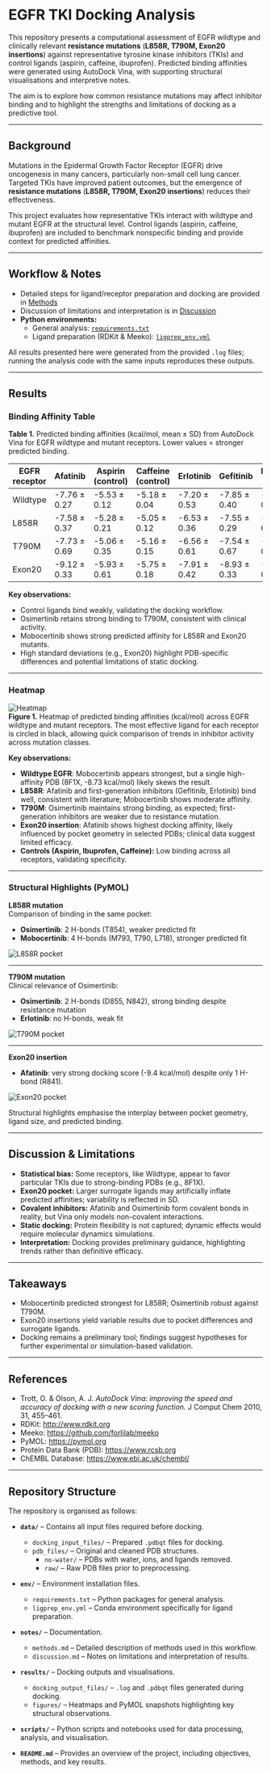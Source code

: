 # EGFR TKI Docking Analysis

This repository presents a computational assessment of EGFR wildtype and clinically relevant **resistance mutations** (**L858R, T790M, Exon20 insertions**) against representative tyrosine kinase inhibitors (TKIs) and control ligands (aspirin, caffeine, ibuprofen). Predicted binding affinities were generated using AutoDock Vina, with supporting structural visualisations and interpretive notes.

The aim is to explore how common resistance mutations may affect inhibitor binding and to highlight the strengths and limitations of docking as a predictive tool.

---

## Background

Mutations in the Epidermal Growth Factor Receptor (EGFR) drive oncogenesis in many cancers, particularly non-small cell lung cancer. Targeted TKIs have improved patient outcomes, but the emergence of **resistance mutations** (**L858R, T790M, Exon20 insertions**) reduces their effectiveness.

This project evaluates how representative TKIs interact with wildtype and mutant EGFR at the structural level. Control ligands (aspirin, caffeine, ibuprofen) are included to benchmark nonspecific binding and provide context for predicted affinities.

---

## Workflow & Notes

- Detailed steps for ligand/receptor preparation and docking are provided in [Methods](notes/methods.md)
- Discussion of limitations and interpretation is in [Discussion](notes/discussion.md)
- **Python environments:**
    - General analysis: [`requirements.txt`](env/requirements.txt)
    - Ligand preparation (RDKit & Meeko): [`ligprep_env.yml`](env/ligaprep_env.yml)

All results presented here were generated from the provided `.log` files; running the analysis code with the same inputs reproduces these outputs.

---

## Results

### Binding Affinity Table

**Table 1.** Predicted binding affinities (kcal/mol, mean ± SD) from AutoDock Vina for EGFR wildtype and mutant receptors. Lower values = stronger predicted binding.

| EGFR receptor | Afatinib | Aspirin (control) | Caffeine (control) | Erlotinib | Gefitinib | Ibuprofen (control) | Mobocertinib | Osimertinib |
|---------------|----------|--------------------|--------------------|-----------|-----------|----------------------|--------------|-------------|
| Wildtype      | -7.76 ± 0.27 | -5.53 ± 0.12 | -5.18 ± 0.04 | -7.20 ± 0.53 | -7.85 ± 0.40 | -6.28 ± 0.10 | -7.93 ± 0.73 | -7.62 ± 0.37 |
| L858R         | -7.58 ± 0.37 | -5.28 ± 0.21 | -5.05 ± 0.12 | -6.53 ± 0.36 | -7.55 ± 0.29 | -6.14 ± 0.26 | -7.79 ± 0.30 | -7.55 ± 0.24 |
| T790M         | -7.73 ± 0.69 | -5.06 ± 0.35 | -5.16 ± 0.15 | -6.56 ± 0.61 | -7.54 ± 0.67 | -5.98 ± 0.24 | -7.68 ± 0.29 | -7.84 ± 0.64 |
| Exon20        | -9.12 ± 0.33 | -5.93 ± 0.61 | -5.75 ± 0.18 | -7.91 ± 0.42 | -8.93 ± 0.33 | -6.74 ± 0.44 | -8.40 ± 0.75 | -8.69 ± 0.63 |

**Key observations:** 
- Control ligands bind weakly, validating the docking workflow.  
- Osimertinib retains strong binding to T790M, consistent with clinical activity.  
- Mobocertinib shows strong predicted affinity for L858R and Exon20 mutants.  
- High standard deviations (e.g., Exon20) highlight PDB-specific differences and potential limitations of static docking.

---

### Heatmap

![Heatmap](results/figures/heatmap.png)  
**Figure 1.** Heatmap of predicted binding affinities (kcal/mol) across EGFR wildtype and mutant receptors. The most effective ligand for each receptor is circled in black, allowing quick comparison of trends in inhibitor activity across mutation classes.

**Key observations:**
- **Wildtype EGFR**: Mobocertinib appears strongest, but a single high-affinity PDB (8F1X, -8.73 kcal/mol) likely skews the result.
- **L858R**: Afatinib and first-generation inhibitors (Gefitinib, Erlotinib) bind well, consistent with literature; Mobocertinib shows moderate affinity.
- **T790M**: Osimertinib maintains strong binding, as expected; first-generation inhibitors are weaker due to resistance mutation.
- **Exon20 insertion**: Afatinib shows highest docking affinity, likely influenced by pocket geometry in selected PDBs; clinical data suggest limited efficacy.
- **Controls (Aspirin, Ibuprofen, Caffeine):** Low binding across all receptors, validating specificity.

---

### Structural Highlights (PyMOL)

**L858R mutation**  
Comparison of binding in the same pocket:  
- **Osimertinib**: 2 H-bonds (T854), weaker predicted fit  
- **Mobocertinib**: 4 H-bonds (M793, T790, L718), stronger predicted fit  

![L858R pocket](results/figures/l858r.png)

---

**T790M mutation**  
Clinical relevance of Osimertinib:  
- **Osimertinib**: 2 H-bonds (D855, N842), strong binding despite resistance mutation 
- **Erlotinib**: no H-bonds, weak fit  

![T790M pocket](results/figures/t790m.png)

---

**Exon20 insertion**  
- **Afatinib**: very strong docking score (-9.4 kcal/mol) despite only 1 H-bond (R841).   

![Exon20 pocket](results/figures/exon20.png)

Structural highlights emphasise the interplay between pocket geometry, ligand size, and predicted binding.

---

## Discussion & Limitations

- **Statistical bias:** Some receptors, like Wildtype, appear to favor particular TKIs due to strong-binding PDBs (e.g., 8F1X).
- **Exon20 pocket:** Larger surrogate ligands may artificially inflate predicted affinities; variability is reflected in SD.
- **Covalent inhibitors:** Afatinib and Osimertinib form covalent bonds in reality, but Vina only models non-covalent interactions.
- **Static docking:** Protein flexibility is not captured; dynamic effects would require molecular dynamics simulations.
- **Interpretation:** Docking provides preliminary guidance, highlighting trends rather than definitive efficacy.

---

## Takeaways

- Mobocertinib predicted strongest for L858R; Osimertinib robust against T790M.
- Exon20 insertions yield variable results due to pocket differences and surrogate ligands.
- Docking remains a preliminary tool; findings suggest hypotheses for further experimental or simulation-based validation.

---

## References

- Trott, O. & Olson, A. J. *AutoDock Vina: improving the speed and accuracy of docking with a new scoring function.* J Comput Chem 2010, 31, 455–461.
- RDKit: http://www.rdkit.org
- Meeko: https://github.com/forlilab/meeko
- PyMOL: https://pymol.org
- Protein Data Bank (PDB): https://www.rcsb.org
- ChEMBL Database: https://www.ebi.ac.uk/chembl/

---

## Repository Structure

The repository is organised as follows:

- **`data/`** – Contains all input files required before docking.  
  - `docking_input_files/` – Prepared `.pdbqt` files for docking.  
  - `pdb_files/` – Original and cleaned PDB structures.  
    - `no-water/` – PDBs with water, ions, and ligands removed.  
    - `raw/` – Raw PDB files prior to preprocessing.  

- **`env/`** – Environment installation files.  
  - `requirements.txt` – Python packages for general analysis.  
  - `ligprep_env.yml` – Conda environment specifically for ligand preparation.  

- **`notes/`** – Documentation.  
  - `methods.md` – Detailed description of methods used in this workflow.  
  - `discussion.md` – Notes on limitations and interpretation of results.  

- **`results/`** – Docking outputs and visualisations.  
  - `docking_output_files/` – `.log` and `.pdbqt` files generated during docking.  
  - `figures/` – Heatmaps and PyMOL snapshots highlighting key structural observations.  

- **`scripts/`** – Python scripts and notebooks used for data processing, analysis, and visualisation.  

- **`README.md`** – Provides an overview of the project, including objectives, methods, and key results.
